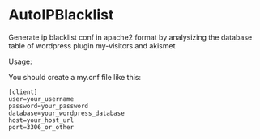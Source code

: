 AutoIPBlacklist
===============

Generate ip blacklist conf in apache2 format by analysizing the database table of wordpress plugin my-visitors and akismet

Usage:

You should create a my.cnf file like this:

	[client]
	user=your_username
	password=your_password
	database=your_wordpress_database
	host=your_host_url
	port=3306_or_other
